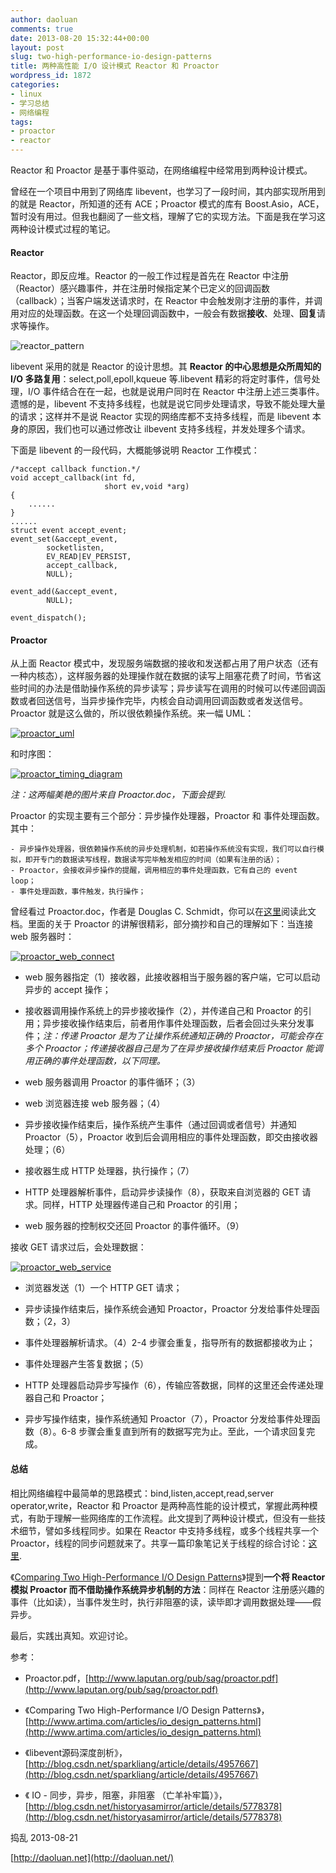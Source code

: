 ```yaml
---
author: daoluan
comments: true
date: 2013-08-20 15:32:44+00:00
layout: post
slug: two-high-performance-io-design-patterns
title: 两种高性能 I/O 设计模式 Reactor 和 Proactor
wordpress_id: 1872
categories:
- linux
- 学习总结
- 网络编程
tags:
- proactor
- reactor
---
```


Reactor 和 Proactor 是基于事件驱动，在网络编程中经常用到两种设计模式。

曾经在一个项目中用到了网络库 libevent，也学习了一段时间，其内部实现所用到的就是 Reactor，所知道的还有 ACE；Proactor 模式的库有 Boost.Asio，ACE，暂时没有用过。但我也翻阅了一些文档，理解了它的实现方法。下面是我在学习这两种设计模式过程的笔记。


#### Reactor


Reactor，即反应堆。Reactor 的一般工作过程是首先在 Reactor 中注册（Reactor）感兴趣事件，并在注册时候指定某个已定义的回调函数（callback）；当客户端发送请求时，在 Reactor 中会触发刚才注册的事件，并调用对应的处理函数。在这一个处理回调函数中，一般会有数据**接收**、处理、**回复**请求等操作。

![reactor_pattern](http://daoluan.net/blog/wp-content/uploads/2013/08/reactor_pattern.png)

libevent 采用的就是 Reactor 的设计思想。其 **Reactor 的中心思想是众所周知的 I/O 多路复用**：select,poll,epoll,kqueue 等.libevent 精彩的将定时事件，信号处理，I/O 事件结合在在一起，也就是说用户同时在 Reactor 中注册上述三类事件。遗憾的是，libevent 不支持多线程，也就是说它同步处理请求，导致不能处理大量的请求；这样并不是说 Reactor 实现的网络库都不支持多线程，而是 libevent 本身的原因，我们也可以通过修改让 ilbevent 支持多线程，并发处理多个请求。

下面是 libevent 的一段代码，大概能够说明 Reactor 工作模式：

    
    /*accept callback function.*/
    void accept_callback(int fd,
    					 short ev,void *arg)
    {
        ......
    }
    ......
    struct event accept_event;
    event_set(&accept_event,
    		socketlisten,
    		EV_READ|EV_PERSIST,
    		accept_callback,
    		NULL);
    
    event_add(&accept_event,
    		NULL);
    
    event_dispatch();




#### Proactor


从上面 Reactor 模式中，发现服务端数据的接收和发送都占用了用户状态（还有一种内核态），这样服务器的处理操作就在数据的读写上阻塞花费了时间，节省这些时间的办法是借助操作系统的异步读写；异步读写在调用的时候可以传递回调函数或者回送信号，当异步操作完毕，内核会自动调用回调函数或者发送信号。Proactor 就是这么做的，所以很依赖操作系统。来一幅 UML：

[![proactor_uml](http://daoluan.net/blog/wp-content/uploads/2013/08/proactor_uml.png)](http://daoluan.net/blog/wp-content/uploads/2013/08/proactor_uml.png)

和时序图：

[![proactor_timing_diagram](http://daoluan.net/blog/wp-content/uploads/2013/08/proactor_timing_diagram.png)](http://daoluan.net/blog/wp-content/uploads/2013/08/proactor_timing_diagram.png)

_注：这两幅美艳的图片来自 Proactor.doc，下面会提到._

Proactor 的实现主要有三个部分：异步操作处理器，Proactor 和 事件处理函数。其中：

    
    - 异步操作处理器，很依赖操作系统的异步处理机制，如若操作系统没有实现，我们可以自行模拟，即开专门的数据读写线程，数据读写完毕触发相应的时间（如果有注册的话）；
    - Proactor，会接收异步操作的提醒，调用相应的事件处理函数，它有自己的 event loop；
    - 事件处理函数，事件触发，执行操作；


曾经看过 Proactor.doc，作者是 Douglas C. Schmidt，你可以在[这里](http://www.laputan.org/pub/sag/proactor.pdf)阅读此文档。里面的关于 Proactor 的讲解很精彩，部分摘抄和自己的理解如下：当连接 web 服务器时：

[![proactor_web_connect](http://daoluan.net/blog/wp-content/uploads/2013/08/proactor_web_connect.png)](http://daoluan.net/blog/wp-content/uploads/2013/08/proactor_web_connect.png)



	
  * web 服务器指定（1）接收器，此接收器相当于服务器的客户端，它可以启动异步的 accept 操作；

	
  * 接收器调用操作系统上的异步接收操作（2），并传递自己和 Proactor 的引用；异步接收操作结束后，前者用作事件处理函数，后者会回过头来分发事件；_注：传递 Proactor 是为了让操作系统通知正确的 Proactor，可能会存在多个 Proactor；传递接收器自己是为了在异步接收操作结束后 Proactor 能调用正确的事件处理函数，以下同理。_

	
  * web 服务器调用 Proactor 的事件循环；（3）

	
  * web 浏览器连接 web 服务器；（4）

	
  * 异步接收操作结束后，操作系统产生事件（通过回调或者信号）并通知 Proactor（5），Proactor 收到后会调用相应的事件处理函数，即交由接收器处理；（6）

	
  * 接收器生成 HTTP 处理器，执行操作；（7）

	
  * HTTP 处理器解析事件，启动异步读操作（8），获取来自浏览器的 GET 请求。同样，HTTP 处理器传递自己和 Proactor 的引用；

	
  * web 服务器的控制权交还回 Proactor 的事件循环。（9）


接收 GET 请求过后，会处理数据：

[![proactor_web_service](http://daoluan.net/blog/wp-content/uploads/2013/08/proactor_web_service.png)](http://daoluan.net/blog/wp-content/uploads/2013/08/proactor_web_service.png)



	
  * 浏览器发送（1）一个 HTTP GET 请求；

	
  * 异步读操作结束后，操作系统会通知 Proactor，Proactor 分发给事件处理函数；（2，3）

	
  * 事件处理器解析请求。（4）2-4 步骤会重复，指导所有的数据都接收为止；

	
  * 事件处理器产生答复数据；（5）

	
  * HTTP 处理器启动异步写操作（6），传输应答数据，同样的这里还会传递处理器自己和 Proactor；

	
  * 异步写操作结束，操作系统通知 Proactor（7），Proactor 分发给事件处理函数（8）。6-8 步骤会重复直到所有的数据写完为止。至此，一个请求回复完成。




#### 总结


相比网络编程中最简单的思路模式：bind,listen,accept,read,server operator,write，Reactor 和 Proactor 是两种高性能的设计模式，掌握此两种模式，有助于理解一些网络库的工作流程。此文提到了两种设计模式，但没有一些技术细节，譬如多线程同步。如果在 Reactor 中支持多线程，或多个线程共享一个 Proactor，线程的同步问题就来了。共享一篇印象笔记关于线程的综合讨论：[这里](http://app.yinxiang.com/shard/s9/sh/732ee92e-0eac-4080-94ce-b9a04e173cdf/9b403c45ee885eb64949970fddd3417e).

《[Comparing Two High-Performance I/O Design Patterns](http://www.artima.com/articles/io_design_patterns.html)》提到**一个将 Reactor 模拟 Proactor 而不借助操作系统异步机制的方法**：同样在 Reactor 注册感兴趣的事件（比如读），当事件发生时，执行非阻塞的读，读毕即才调用数据处理——假异步。

最后，实践出真知。欢迎讨论。

参考：

- Proactor.pdf，[http://www.laputan.org/pub/sag/proactor.pdf](http://www.laputan.org/pub/sag/proactor.pdf)

- 《Comparing Two High-Performance I/O Design Patterns》，[http://www.artima.com/articles/io_design_patterns.html](http://www.artima.com/articles/io_design_patterns.html)

- 《libevent源码深度剖析》，[http://blog.csdn.net/sparkliang/article/details/4957667](http://blog.csdn.net/sparkliang/article/details/4957667)

- 《 IO - 同步，异步，阻塞，非阻塞 （亡羊补牢篇）》，[http://blog.csdn.net/historyasamirror/article/details/5778378](http://blog.csdn.net/historyasamirror/article/details/5778378)

捣乱 2013-08-21

[http://daoluan.net](http://daoluan.net/)

